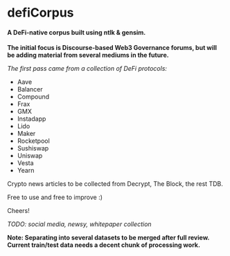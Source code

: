 # defiCorpus
#### A DeFi-native corpus built using ntlk & gensim.

**The initial focus is Discourse-based Web3 Governance forums, but will be adding material from several mediums in the future.** 

*The first pass came from a collection of DeFi protocols:* 

* Aave
* Balancer
* Compound
* Frax
* GMX
* Instadapp
* Lido
* Maker
* Rocketpool
* Sushiswap
* Uniswap
* Vesta
* Yearn

Crypto news articles to be collected from Decrypt, The Block, the rest TDB. 

Free to use and free to improve :)

Cheers!

*TODO: social media, newsy, whitepaper collection* 

**Note: Separating into several datasets to be merged after full review. Current train/test data needs a decent chunk of processing work.**